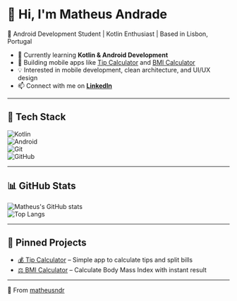 # 👋 Hi, I'm Matheus Andrade  

🚀 Android Development Student | Kotlin Enthusiast | Based in Lisbon, Portugal  

- 🌱 Currently learning **Kotlin & Android Development**  
- 📱 Building mobile apps like [Tip Calculator](https://github.com/matheusndr/appgorjeta) and [BMI Calculator](https://github.com/matheusndr/calculadoraimc)  
- 💡 Interested in mobile development, clean architecture, and UI/UX design  
- 📫 Connect with me on **[LinkedIn](https://www.linkedin.com/in/-matheusandrade/)**  

---

## 🔧 Tech Stack  

![Kotlin](https://img.shields.io/badge/Kotlin-7F52FF?logo=kotlin&logoColor=white&style=for-the-badge)  
![Android](https://img.shields.io/badge/Android-3DDC84?logo=android&logoColor=white&style=for-the-badge)  
![Git](https://img.shields.io/badge/Git-F05032?logo=git&logoColor=white&style=for-the-badge)  
![GitHub](https://img.shields.io/badge/GitHub-181717?logo=github&logoColor=white&style=for-the-badge)  

---

## 📊 GitHub Stats  

![Matheus's GitHub stats](https://github-readme-stats.vercel.app/api?username=matheusndr&show_icons=true&theme=tokyonight)  
![Top Langs](https://github-readme-stats.vercel.app/api/top-langs/?username=matheusndr&layout=compact&theme=tokyonight)  

---

## 📌 Pinned Projects  

- [💰 Tip Calculator](https://github.com/matheusndr/appgorjeta) – Simple app to calculate tips and split bills  
- [⚖️ BMI Calculator](https://github.com/matheusndr/calculadoraimc) – Calculate Body Mass Index with instant result  

---

🔗 From [matheusndr](https://github.com/matheusndr)  
